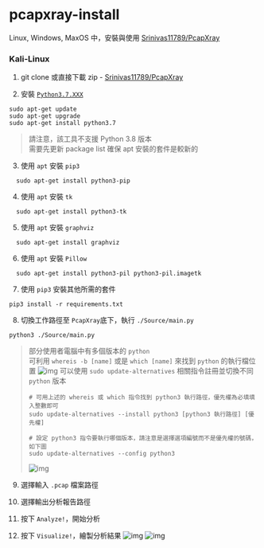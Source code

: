 # pcapxray-install

Linux, Windows, MaxOS 中，安裝與使用 [Srinivas11789/PcapXray](https://github.com/Srinivas11789/PcapXray)

### Kali-Linux
1. git clone 或直接下載 zip - [Srinivas11789/PcapXray](https://github.com/Srinivas11789/PcapXray)

2. 安裝 [`Python3.7.XXX`](https://www.python.org/downloads/release/python-375/)
```
sudo apt-get update
sudo apt-get upgrade
sudo apt-get install python3.7
```
> 請注意，該工具不支援 Python 3.8 版本 <br>
> 需要先更新 package list 確保 apt 安裝的套件是較新的

3. 使用 `apt` 安裝 `pip3`
```
  sudo apt-get install python3-pip
```

4. 使用 `apt` 安裝 `tk`
``` 
  sudo apt-get install python3-tk
```

5. 使用 `apt` 安裝 `graphviz`
```
  sudo apt-get install graphviz
```

6. 使用 `apt` 安裝 `Pillow`
```
  sudo apt-get install python3-pil python3-pil.imagetk
```

7. 使用 `pip3` 安裝其他所需的套件
```
pip3 install -r requirements.txt
```

8. 切換工作路徑至 `PcapXray`底下，執行 `./Source/main.py`
```
python3 ./Source/main.py 
```

> 部分使用者電腦中有多個版本的 `python` <br>
> 可利用 `whereis -b [name]` 或是 `which [name]` 來找到 `python` 的執行檔位置
> ![img](https://i.imgur.com/sUL61oe.png)
> 可以使用 `sudo update-alternatives` 相關指令註冊並切換不同 `python` 版本
> ```
> # 可用上述的 whereis 或 which 指令找到 python3 執行路徑，優先權為必填填入整數即可
> sudo update-alternatives --install python3 [python3 執行路徑] [優先權]
>
> # 設定 python3 指令要執行哪個版本，請注意是選擇選項編號而不是優先權的號碼，如下圖
> sudo update-alternatives --config python3
> ```
> ![img](https://i.imgur.com/GFXERu7.png)

9. 選擇輸入 `.pcap` 檔案路徑

10. 選擇輸出分析報告路徑

11. 按下 `Analyze!`，開始分析

12. 按下 `Visualize!`，繪製分析結果
![img](https://i.imgur.com/ek0luCA.png)
![img](https://i.imgur.com/eMP57wy.png)
